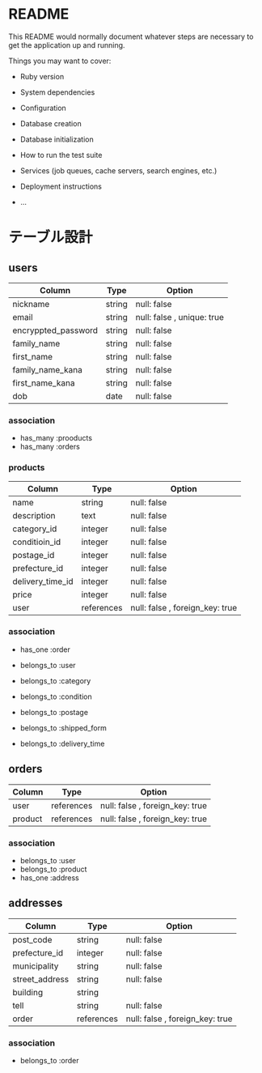 # README

This README would normally document whatever steps are necessary to get the
application up and running.

Things you may want to cover:

* Ruby version

* System dependencies

* Configuration

* Database creation

* Database initialization

* How to run the test suite

* Services (job queues, cache servers, search engines, etc.)

* Deployment instructions

* ...


# テーブル設計

## users
| Column           | Type               | Option      |
|------------------|--------------------|-------------|
| nickname            | string | null: false |
| email               | string | null: false , unique: true |
| encryppted_password | string | null: false |
| family_name         | string | null: false |
| first_name          | string | null: false |
| family_name_kana    | string | null: false |
| first_name_kana     | string | null: false |
| dob                 | date   | null: false |

### association

- has_many :prooducts
- has_many :orders

### products

| Column           | Type       | Option      |
|------------------|------------|-------------|
| name             | string     | null: false |
| description      | text       | null: false |
| category_id      | integer    | null: false |
| conditioin_id    | integer    | null: false |
| postage_id       | integer    | null: false |
| prefecture_id   | integer    | null: false |
| delivery_time_id | integer    | null: false |
| price            | integer    | null: false |
| user             | references | null: false , foreign_key: true |

### association

- has_one :order
- belongs_to :user

- belongs_to :category
- belongs_to :condition
- belongs_to :postage
- belongs_to :shipped_form
- belongs_to :delivery_time

## orders

| Column      | Type       | Option                          |
|-------------|------------|---------------------------------|
| user        | references | null: false , foreign_key: true |
| product     | references | null: false , foreign_key: true |



### association

- belongs_to :user
- belongs_to :product
- has_one :address

## addresses
| Column         | Type       | Option      |
|----------------|------------|-------------|
| post_code      | string     | null: false |
| prefecture_id  | integer    | null: false |
| municipality   | string     | null: false |
| street_address | string     | null: false |
| building       | string     |             |
| tell           | string     | null: false |
| order          | references | null: false , foreign_key: true|

### association

- belongs_to :order
